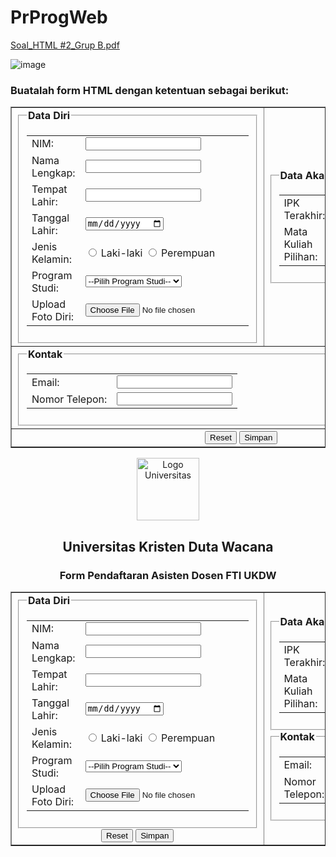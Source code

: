 # PrProgWeb
[Soal_HTML #2_Grup B.pdf](https://github.com/user-attachments/files/18840850/Soal_HTML.2_Grup.B.pdf)


![image](https://github.com/user-attachments/assets/2c5f99ed-bb77-4ca3-9dd9-d579bd27ac5c)


<!DOCTYPE html>
<html lang="id">
<head>
    <meta charset="UTF-8">
    <meta name="viewport" content="width=device-width, initial-scale=1.0">
    <title>Form Pendaftaran Asisten Dosen FTI</title>
</head>
<body>
    <h3>Buatalah <b>form HTML</b> dengan ketentuan sebagai berikut:</h3>
    <form action="hasil.html" method="POST">
        <table border="1" cellspacing="0" cellpadding="5">
            <tr>
                <td>
                    <fieldset>
                        <legend><b>Data Diri</b></legend>
                        <table>
                            <tr>
                                <td>NIM:</td>
                                <td><input type="number" name="nim" required></td>
                            </tr>
                            <tr>
                                <td>Nama Lengkap:</td>
                                <td><input type="text" name="nama" required></td>
                            </tr>
                            <tr>
                                <td>Tempat Lahir:</td>
                                <td><input type="text" name="tempat" required></td>
                            </tr>
                            <tr>
                                <td>Tanggal Lahir:</td>
                                <td><input type="date" name="tanggal" required></td>
                            </tr>
                            <tr>
                                <td>Jenis Kelamin:</td>
                                <td>
                                    <input type="radio" name="gender" value="Laki-laki" required> Laki-laki
                                    <input type="radio" name="gender" value="Perempuan" required> Perempuan
                                </td>
                            </tr>
                            <tr>
                                <td>Program Studi:</td>
                                <td>
                                    <select name="prodi" required>
                                        <option value="">--Pilih Program Studi--</option>
                                        <option value="Informatika">Informatika</option>
                                        <option value="Sistem Informasi">Sistem Informasi</option>
                                    </select>
                                </td>
                            </tr>
                            <tr>
                                <td>Upload Foto Diri:</td>
                                <td><input type="file" name="foto" accept="image/*" required></td>
                            </tr>
                        </table>
                    </fieldset>
                </td>
                <td>
                    <fieldset>
                        <legend><b>Data Akademik & Pilihan</b></legend>
                        <table>
                            <tr>
                                <td>IPK Terakhir:</td>
                                <td><input type="number" step="0.01" name="ipk" required></td>
                            </tr>
                            <tr>
                                <td>Mata Kuliah Pilihan:</td>
                                <td>
                                    <input type="checkbox" name="mk1" value="Pemrograman Web"> Pemrograman Web<br>
                                    <input type="checkbox" name="mk2" value="Struktur Data"> Struktur Data<br>
                                    <input type="checkbox" name="mk3" value="Jaringan Komputer"> Jaringan Komputer
                                </td>
                            </tr>
                        </table>
                    </fieldset>
                </td>
            </tr>
            <tr>
                <td colspan="2">
                    <fieldset>
                        <legend><b>Kontak</b></legend>
                        <table>
                            <tr>
                                <td>Email:</td>
                                <td><input type="email" name="email" required></td>
                            </tr>
                            <tr>
                                <td>Nomor Telepon:</td>
                                <td><input type="number" name="telepon" required></td>
                            </tr>
                        </table>
                    </fieldset>
                </td>
            </tr>
            <tr>
                <td colspan="2" align="center">
                    <button type="reset">Reset</button>
                    <button type="submit">Simpan</button>
                </td>
            </tr>
        </table>
    </form>
</body>
</html>



<!DOCTYPE html>
<html lang="id">
<head>
    <meta charset="UTF-8">
    <meta name="viewport" content="width=device-width, initial-scale=1.0">
    <title>Form Pendaftaran Asisten Dosen FTI UKDW</title>
</head>
<body>
    <div align="center">
        <img src="logo_universitas.png" alt="Logo Universitas" width="100"><br>
        <h2>Universitas Kristen Duta Wacana</h2>
        <h3>Form Pendaftaran Asisten Dosen FTI UKDW</h3>
    </div>
    <form action="hasil.html" method="POST">
        <table border="1" cellspacing="0" cellpadding="5" align="center">
            <tr>
                <td>
                    <fieldset>
                        <legend><b>Data Diri</b></legend>
                        <table>
                            <tr>
                                <td>NIM:</td>
                                <td><input type="number" name="nim" required></td>
                            </tr>
                            <tr>
                                <td>Nama Lengkap:</td>
                                <td><input type="text" name="nama" required></td>
                            </tr>
                            <tr>
                                <td>Tempat Lahir:</td>
                                <td><input type="text" name="tempat" required></td>
                            </tr>
                            <tr>
                                <td>Tanggal Lahir:</td>
                                <td><input type="date" name="tanggal" required></td>
                            </tr>
                            <tr>
                                <td>Jenis Kelamin:</td>
                                <td>
                                    <input type="radio" name="gender" value="Laki-laki" required> Laki-laki
                                    <input type="radio" name="gender" value="Perempuan" required> Perempuan
                                </td>
                            </tr>
                            <tr>
                                <td>Program Studi:</td>
                                <td>
                                    <select name="prodi" required>
                                        <option value="">--Pilih Program Studi--</option>
                                        <option value="Informatika">Informatika</option>
                                        <option value="Sistem Informasi">Sistem Informasi</option>
                                    </select>
                                </td>
                            </tr>
                            <tr>
                                <td>Upload Foto Diri:</td>
                                <td><input type="file" name="foto" accept="image/*" required></td>
                            </tr>
                        </table>
                    </fieldset>
                    <div align="center">
                        <button type="reset">Reset</button>
                        <button type="submit">Simpan</button>
                    </div>
                </td>
                <td>
                    <fieldset>
                        <legend><b>Data Akademik & Pilihan</b></legend>
                        <table>
                            <tr>
                                <td>IPK Terakhir:</td>
                                <td><input type="number" step="0.01" name="ipk" required></td>
                            </tr>
                            <tr>
                                <td>Mata Kuliah Pilihan:</td>
                                <td>
                                    <input type="checkbox" name="mk1" value="Pemrograman Web"> Pemrograman Web<br>
                                    <input type="checkbox" name="mk2" value="Struktur Data"> Struktur Data<br>
                                    <input type="checkbox" name="mk3" value="Jaringan Komputer"> Jaringan Komputer
                                </td>
                            </tr>
                        </table>
                    </fieldset>
                    <fieldset>
                        <legend><b>Kontak</b></legend>
                        <table>
                            <tr>
                                <td>Email:</td>
                                <td><input type="email" name="email" required></td>
                            </tr>
                            <tr>
                                <td>Nomor Telepon:</td>
                                <td><input type="number" name="telepon" required></td>
                            </tr>
                        </table>
                    </fieldset>
                </td>
            </tr>
        </table>
    </form>
</body>
</html>
